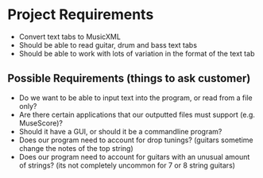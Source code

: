 # Project Requirements
 - Convert text tabs to MusicXML
 - Should be able to read guitar, drum and bass text tabs
 - Should be able to work with lots of variation in the format of the text tab
 
## Possible Requirements (things to ask customer)
 - Do we want to be able to input text into the program, or read from a file only?
 - Are there certain applications that our outputted files must support (e.g. MuseScore)?
 - Should it have a GUI, or should it be a commandline program?
 - Does our program need to account for drop tunings? (guitars sometime change the notes of the top string)
 - Does our program need to account for guitars with an unusual amount of strings? (its not completely uncommon for 7 or 8 string guitars)